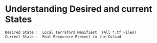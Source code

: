 # Understanding Desired and current States
```
Desired State :  Local Terraform Manifiest  (All *.tf Files)
Current State :  Real Resourece Present in the Coloud 
```




